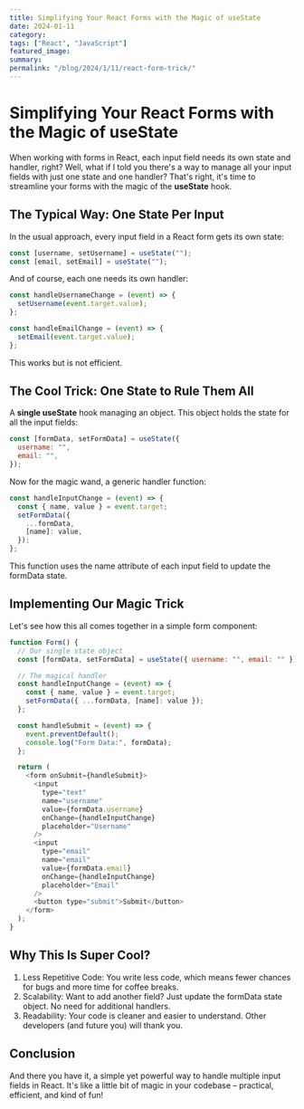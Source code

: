 ```yaml
---
title: Simplifying Your React Forms with the Magic of useState
date: 2024-01-11
category: 
tags: ["React", "JavaScript"]
featured_image: 
summary: 
permalink: "/blog/2024/1/11/react-form-trick/"
---
```

# Simplifying Your React Forms with the Magic of useState

When working with forms in React, each input field needs its own state and handler, right? Well, what if I told you there's a way to manage all your input fields with just one state and one handler? That's right, it's time to streamline your forms with the magic of the **useState** hook.

## The Typical Way: One State Per Input

In the usual approach, every input field in a React form gets its own state:

```javascript
const [username, setUsername] = useState("");
const [email, setEmail] = useState("");
```

And of course, each one needs its own handler:

```javascript
const handleUsernameChange = (event) => {
  setUsername(event.target.value);
};

const handleEmailChange = (event) => {
  setEmail(event.target.value);
};
```

This works but is not efficient.

## The Cool Trick: One State to Rule Them All

A **single useState** hook managing an object. This object holds the state for all the input fields:

```javascript
const [formData, setFormData] = useState({
  username: "",
  email: "",
});
```

Now for the magic wand, a generic handler function:

```javascript
const handleInputChange = (event) => {
  const { name, value } = event.target;
  setFormData({
    ...formData,
    [name]: value,
  });
};
```

This function uses the name attribute of each input field to update the formData state.

## Implementing Our Magic Trick

Let's see how this all comes together in a simple form component:

```javascript
function Form() {
  // Our single state object
  const [formData, setFormData] = useState({ username: "", email: "" });

  // The magical handler
  const handleInputChange = (event) => {
    const { name, value } = event.target;
    setFormData({ ...formData, [name]: value });
  };

  const handleSubmit = (event) => {
    event.preventDefault();
    console.log("Form Data:", formData);
  };

  return (
    <form onSubmit={handleSubmit}>
      <input
        type="text"
        name="username"
        value={formData.username}
        onChange={handleInputChange}
        placeholder="Username"
      />
      <input
        type="email"
        name="email"
        value={formData.email}
        onChange={handleInputChange}
        placeholder="Email"
      />
      <button type="submit">Submit</button>
    </form>
  );
}
```

## Why This Is Super Cool?

1. Less Repetitive Code: You write less code, which means fewer chances for bugs and more time for coffee breaks.
2. Scalability: Want to add another field? Just update the formData state object. No need for additional handlers.
3. Readability: Your code is cleaner and easier to understand. Other developers (and future you) will thank you.

## Conclusion

And there you have it, a simple yet powerful way to handle multiple input fields in React. It's like a little bit of magic in your codebase – practical, efficient, and kind of fun!
